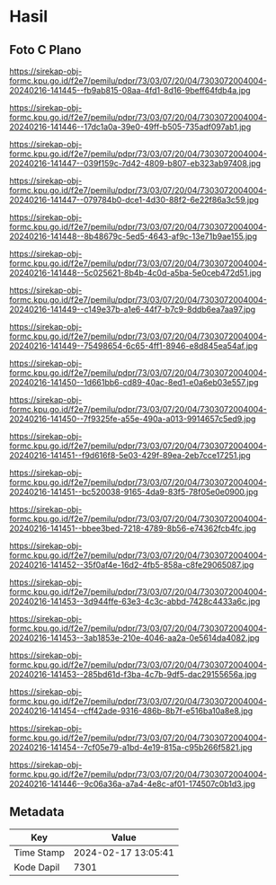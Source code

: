 # Hasil

## Foto C Plano

https://sirekap-obj-formc.kpu.go.id/f2e7/pemilu/pdpr/73/03/07/20/04/7303072004004-20240216-141445--fb9ab815-08aa-4fd1-8d16-9beff64fdb4a.jpg

https://sirekap-obj-formc.kpu.go.id/f2e7/pemilu/pdpr/73/03/07/20/04/7303072004004-20240216-141446--17dc1a0a-39e0-49ff-b505-735adf097ab1.jpg

https://sirekap-obj-formc.kpu.go.id/f2e7/pemilu/pdpr/73/03/07/20/04/7303072004004-20240216-141447--039f159c-7d42-4809-b807-eb323ab97408.jpg

https://sirekap-obj-formc.kpu.go.id/f2e7/pemilu/pdpr/73/03/07/20/04/7303072004004-20240216-141447--079784b0-dce1-4d30-88f2-6e22f86a3c59.jpg

https://sirekap-obj-formc.kpu.go.id/f2e7/pemilu/pdpr/73/03/07/20/04/7303072004004-20240216-141448--8b48679c-5ed5-4643-af9c-13e71b9ae155.jpg

https://sirekap-obj-formc.kpu.go.id/f2e7/pemilu/pdpr/73/03/07/20/04/7303072004004-20240216-141448--5c025621-8b4b-4c0d-a5ba-5e0ceb472d51.jpg

https://sirekap-obj-formc.kpu.go.id/f2e7/pemilu/pdpr/73/03/07/20/04/7303072004004-20240216-141449--c149e37b-a1e6-44f7-b7c9-8ddb6ea7aa97.jpg

https://sirekap-obj-formc.kpu.go.id/f2e7/pemilu/pdpr/73/03/07/20/04/7303072004004-20240216-141449--75498654-6c65-4ff1-8946-e8d845ea54af.jpg

https://sirekap-obj-formc.kpu.go.id/f2e7/pemilu/pdpr/73/03/07/20/04/7303072004004-20240216-141450--1d661bb6-cd89-40ac-8ed1-e0a6eb03e557.jpg

https://sirekap-obj-formc.kpu.go.id/f2e7/pemilu/pdpr/73/03/07/20/04/7303072004004-20240216-141450--7f9325fe-a55e-490a-a013-9914657c5ed9.jpg

https://sirekap-obj-formc.kpu.go.id/f2e7/pemilu/pdpr/73/03/07/20/04/7303072004004-20240216-141451--f9d616f8-5e03-429f-89ea-2eb7cce17251.jpg

https://sirekap-obj-formc.kpu.go.id/f2e7/pemilu/pdpr/73/03/07/20/04/7303072004004-20240216-141451--bc520038-9165-4da9-83f5-78f05e0e0900.jpg

https://sirekap-obj-formc.kpu.go.id/f2e7/pemilu/pdpr/73/03/07/20/04/7303072004004-20240216-141451--bbee3bed-7218-4789-8b56-e74362fcb4fc.jpg

https://sirekap-obj-formc.kpu.go.id/f2e7/pemilu/pdpr/73/03/07/20/04/7303072004004-20240216-141452--35f0af4e-16d2-4fb5-858a-c8fe29065087.jpg

https://sirekap-obj-formc.kpu.go.id/f2e7/pemilu/pdpr/73/03/07/20/04/7303072004004-20240216-141453--3d944ffe-63e3-4c3c-abbd-7428c4433a6c.jpg

https://sirekap-obj-formc.kpu.go.id/f2e7/pemilu/pdpr/73/03/07/20/04/7303072004004-20240216-141453--3ab1853e-210e-4046-aa2a-0e5614da4082.jpg

https://sirekap-obj-formc.kpu.go.id/f2e7/pemilu/pdpr/73/03/07/20/04/7303072004004-20240216-141453--285bd61d-f3ba-4c7b-9df5-dac29155656a.jpg

https://sirekap-obj-formc.kpu.go.id/f2e7/pemilu/pdpr/73/03/07/20/04/7303072004004-20240216-141454--cff42ade-9316-486b-8b7f-e516ba10a8e8.jpg

https://sirekap-obj-formc.kpu.go.id/f2e7/pemilu/pdpr/73/03/07/20/04/7303072004004-20240216-141454--7cf05e79-a1bd-4e19-815a-c95b266f5821.jpg

https://sirekap-obj-formc.kpu.go.id/f2e7/pemilu/pdpr/73/03/07/20/04/7303072004004-20240216-141446--9c06a36a-a7a4-4e8c-af01-174507c0b1d3.jpg


## Metadata

| Key        | Value               |
| ---------- | ------------------- |
| Time Stamp | 2024-02-17 13:05:41 |
| Kode Dapil | 7301                |



